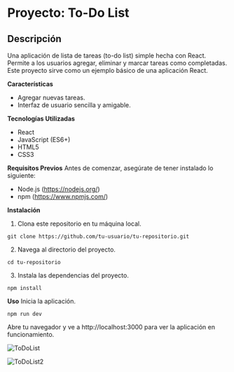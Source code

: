 # Proyecto: To-Do List
## **Descripción**
Una aplicación de lista de tareas (to-do list) simple hecha con React. Permite a los usuarios agregar, eliminar y marcar tareas como completadas. Este proyecto sirve como un ejemplo básico de una aplicación React.

**Características**
- Agregar nuevas tareas.
- Interfaz de usuario sencilla y amigable.

**Tecnologías Utilizadas**
- React
- JavaScript (ES6+)
- HTML5
- CSS3

**Requisitos Previos**
Antes de comenzar, asegúrate de tener instalado lo siguiente:

- Node.js (https://nodejs.org/)
- npm (https://www.npmjs.com/)

**Instalación**
1. Clona este repositorio en tu máquina local.
```
git clone https://github.com/tu-usuario/tu-repositorio.git
```
2. Navega al directorio del proyecto.
```
cd tu-repositorio
```
3. Instala las dependencias del proyecto.
```
npm install
```
**Uso**
Inicia la aplicación.
```
npm run dev
```
Abre tu navegador y ve a http://localhost:3000 para ver la aplicación en funcionamiento.

![ToDoList](https://github.com/DeiviHerreraDiaz09/ToDoList_Project/assets/154428353/28b14bdb-ee60-4f65-88f8-1a3f338b1d0c)

![ToDoList2](https://github.com/DeiviHerreraDiaz09/ToDoList_Project/assets/154428353/98e98ff9-fc5c-4d60-9a6b-e007810c511f)

